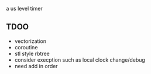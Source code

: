 a us level timer

## TDOO

+ vectorization
+ coroutine
+ stl style rbtree
+ consider execption such as local clock change/debug
+ need add in order
